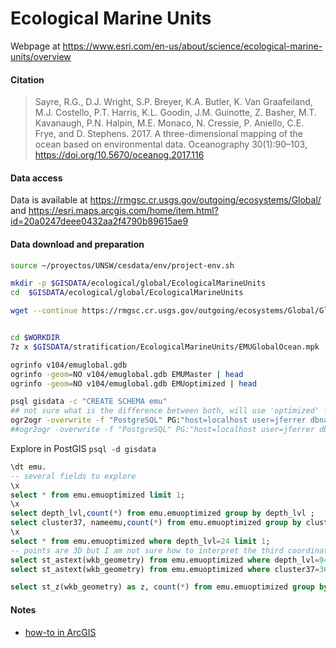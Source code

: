 # Ecological Marine Units

Webpage at https://www.esri.com/en-us/about/science/ecological-marine-units/overview

#### Citation
> Sayre, R.G., D.J. Wright, S.P. Breyer, K.A. Butler, K. Van Graafeiland, M.J. Costello, P.T. Harris, K.L. Goodin, J.M. Guinotte, Z. Basher, M.T. Kavanaugh, P.N. Halpin, M.E. Monaco, N. Cressie, P. Aniello, C.E. Frye, and D. Stephens. 2017. A three-​dimensional mapping of the ocean based on environmental data. Oceanography 30(1):90–103, https://doi.org/10.5670/oceanog.2017.116

#### Data access

Data is available at https://rmgsc.cr.usgs.gov/outgoing/ecosystems/Global/ and https://esri.maps.arcgis.com/home/item.html?id=20a0247deee0432aa2f4790b89615ae9

#### Data download and preparation

```sh
source ~/proyectos/UNSW/cesdata/env/project-env.sh

mkdir -p $GISDATA/ecological/global/EcologicalMarineUnits
cd  $GISDATA/ecological/global/EcologicalMarineUnits

wget --continue https://rmgsc.cr.usgs.gov/outgoing/ecosystems/Global/GlobalEcologicalMarineUnits.mpk


cd $WORKDIR
7z x $GISDATA/stratification/EcologicalMarineUnits/EMUGlobalOcean.mpk

ogrinfo v104/emuglobal.gdb
ogrinfo -geom=NO v104/emuglobal.gdb EMUMaster | head
ogrinfo -geom=NO v104/emuglobal.gdb EMUoptimized | head

psql gisdata -c "CREATE SCHEMA emu"
## not sure what is the difference between both, will use 'optimized' for now
ogr2ogr -overwrite -f "PostgreSQL" PG:"host=localhost user=jferrer dbname=gisdata" -lco SCHEMA=emu v104/emuglobal.gdb emuoptimized
##ogr2ogr -overwrite -f "PostgreSQL" PG:"host=localhost user=jferrer dbname=gisdata" -lco SCHEMA=emu v104/emuglobal.gdb emumaster

```

Explore in PostGIS `psql -d gisdata`

```sql
\dt emu.
-- several fields to explore
\x
select * from emu.emuoptimized limit 1;
\x
select depth_lvl,count(*) from emu.emuoptimized group by depth_lvl ;
select cluster37, nameemu,count(*) from emu.emuoptimized group by cluster37,nameemu order by nameemu;
\x
select * from emu.emuoptimized where depth_lvl=24 limit 1;
-- points are 3D but I am not sure how to interpret the third coordinate
select st_astext(wkb_geometry) from emu.emuoptimized where depth_lvl=94 limit 5;
select st_astext(wkb_geometry) from emu.emuoptimized where cluster37=36 limit 5;

select st_z(wkb_geometry) as z, count(*) from emu.emuoptimized group by z;

```

#### Notes
* [how-to in ArcGIS](https://community.esri.com/groups/ecological-marine-units/blog/2017/01/03/getting-started-with-ecological-marne-units-emu-s-using-arcgis-desktop)

